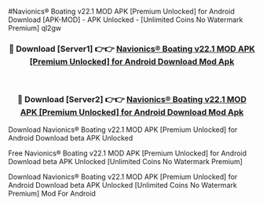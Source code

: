 #Navionics® Boating v22.1 MOD APK [Premium Unlocked] for Android Download [APK-MOD] - APK Unlocked - [Unlimited Coins No Watermark Premium] ql2gw



<div align="center">

<h3>🔴 Download [Server1] 👉👉 <a href="https://momento.my/?title=Navionics®_Boating_v22.1_MOD_APK_[Premium_Unlocked]_for_Android_Download">Navionics® Boating v22.1 MOD APK [Premium Unlocked] for Android Download Mod Apk</a></h3><br>

<h3>🔴 Download [Server2] 👉👉 <a href="https://momento.my/?title=Navionics®_Boating_v22.1_MOD_APK_[Premium_Unlocked]_for_Android_Download">Navionics® Boating v22.1 MOD APK [Premium Unlocked] for Android Download Mod Apk</a></h3>
</div>



Download Navionics® Boating v22.1 MOD APK [Premium Unlocked] for Android Download beta APK Unlocked

Free Navionics® Boating v22.1 MOD APK [Premium Unlocked] for Android Download beta APK Unlocked [Unlimited Coins No Watermark Premium]

Download Navionics® Boating v22.1 MOD APK [Premium Unlocked] for Android Download beta APK Unlocked [Unlimited Coins No Watermark Premium] Mod For Android
